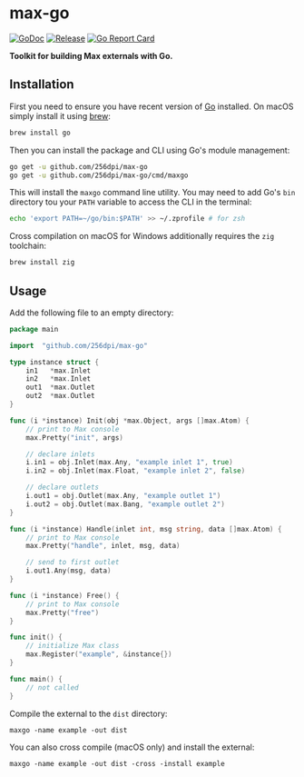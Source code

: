 # max-go

[![GoDoc](https://godoc.org/github.com/256dpi/max-go?status.svg)](http://godoc.org/github.com/256dpi/max-go)
[![Release](https://img.shields.io/github/release/256dpi/max-go.svg)](https://github.com/256dpi/max-go/releases)
[![Go Report Card](https://goreportcard.com/badge/github.com/256dpi/max-go)](https://goreportcard.com/report/github.com/256dpi/max-go)

**Toolkit for building Max externals with Go.** 

## Installation

First you need to ensure you have recent version of [Go](https://golang.org) installed. On macOS simply install it using [brew](https://brew.sh):

```sh
brew install go
```

Then you can install the package and CLI using Go's module management:

```sh
go get -u github.com/256dpi/max-go
go get -u github.com/256dpi/max-go/cmd/maxgo
``` 

This will install the `maxgo` command line utility. You may need to add Go's `bin` directory tou your `PATH` variable to access the CLI in the terminal:

```sh
echo 'export PATH=~/go/bin:$PATH' >> ~/.zprofile # for zsh
```

Cross compilation on macOS for Windows additionally requires the `zig` toolchain:

```sh
brew install zig
```

## Usage

Add the following file to an empty directory:

```go
package main

import  "github.com/256dpi/max-go"

type instance struct {
	in1   *max.Inlet
	in2   *max.Inlet
	out1  *max.Outlet
	out2  *max.Outlet
}

func (i *instance) Init(obj *max.Object, args []max.Atom) {
	// print to Max console
	max.Pretty("init", args)

	// declare inlets
	i.in1 = obj.Inlet(max.Any, "example inlet 1", true)
	i.in2 = obj.Inlet(max.Float, "example inlet 2", false)

	// declare outlets
	i.out1 = obj.Outlet(max.Any, "example outlet 1")
	i.out2 = obj.Outlet(max.Bang, "example outlet 2")
}

func (i *instance) Handle(inlet int, msg string, data []max.Atom) {
	// print to Max console
	max.Pretty("handle", inlet, msg, data)

	// send to first outlet
	i.out1.Any(msg, data)
}

func (i *instance) Free() {
	// print to Max console
	max.Pretty("free")
}

func init() {
	// initialize Max class
	max.Register("example", &instance{})
}

func main() {
	// not called
}
```

Compile the external to the `dist` directory:

```
maxgo -name example -out dist
```

You can also cross compile (macOS only) and install the external:

```
maxgo -name example -out dist -cross -install example
```
